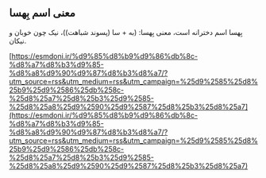 ## معنی اسم بِهسا


بِهسا اسم دخترانه است، معنی بِهسا: (به + سا (پسوند شباهت))، نیک چون خوبان و نیکان.

[https://esmdoni.ir/%d9%85%d8%b9%d9%86%db%8c-%d8%a7%d8%b3%d9%85-%d8%a8%d9%90%d9%87%d8%b3%d8%a7/?utm_source=rss&utm_medium=rss&utm_campaign=%25d9%2585%25d8%25b9%25d9%2586%25db%258c-%25d8%25a7%25d8%25b3%25d9%2585-%25d8%25a8%25d9%2590%25d9%2587%25d8%25b3%25d8%25a7](https://esmdoni.ir/%d9%85%d8%b9%d9%86%db%8c-%d8%a7%d8%b3%d9%85-%d8%a8%d9%90%d9%87%d8%b3%d8%a7/?utm_source=rss&utm_medium=rss&utm_campaign=%25d9%2585%25d8%25b9%25d9%2586%25db%258c-%25d8%25a7%25d8%25b3%25d9%2585-%25d8%25a8%25d9%2590%25d9%2587%25d8%25b3%25d8%25a7) 